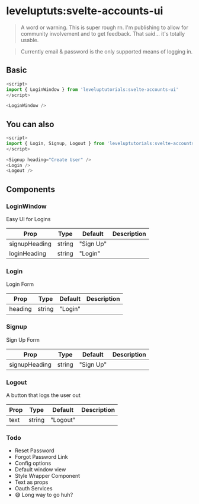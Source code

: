# leveluptuts:svelte-accounts-ui

> A word or warning. This is super rough rn. I'm publishing to allow for community involvement and to get feedback. That said... it's totally usable.

> Currently email & password is the only supported means of logging in.

## Basic

```js
<script>
import { LoginWindow } from 'leveluptutorials:svelte-accounts-ui'
</script>

<LoginWindow />
```

## You can also

```js
<script>
import { Login, Signup, Logout } from 'leveluptutorials:svelte-accounts-ui'
</script>

<Signup heading="Create User" />
<Login />
<Logout />
```

## Components

### LoginWindow

Easy UI for Logins

| Prop          | Type   | Default   | Description |
| ------------- | ------ | --------- | ----------- |
| signupHeading | string | "Sign Up" |             |
| loginHeading  | string | "Login"   |             |

### Login

Login Form

| Prop    | Type   | Default | Description |
| ------- | ------ | ------- | ----------- |
| heading | string | "Login" |             |

### Signup

Sign Up Form

| Prop          | Type   | Default   | Description |
| ------------- | ------ | --------- | ----------- |
| signupHeading | string | "Sign Up" |             |

### Logout

A button that logs the user out

| Prop | Type   | Default  | Description |
| ---- | ------ | -------- | ----------- |
| text | string | "Logout" |             |

### Todo

- Reset Password
- Forgot Password Link
- Config options
- Default window view
- Style Wrapper Component
- Text as props
- Oauth Services
- 😅 Long way to go huh?
